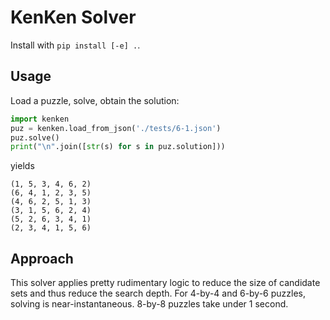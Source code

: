 # KenKen Solver

Install with `pip install [-e] .`.

## Usage

Load a puzzle, solve, obtain the solution:

```python
import kenken
puz = kenken.load_from_json('./tests/6-1.json')
puz.solve()
print("\n".join([str(s) for s in puz.solution]))
```
yields
```
(1, 5, 3, 4, 6, 2)
(6, 4, 1, 2, 3, 5)
(4, 6, 2, 5, 1, 3)
(3, 1, 5, 6, 2, 4)
(5, 2, 6, 3, 4, 1)
(2, 3, 4, 1, 5, 6)
```

## Approach

This solver applies pretty rudimentary logic to reduce the size of candidate
sets and thus reduce the search depth. For 4-by-4 and 6-by-6 puzzles, solving is
near-instantaneous. 8-by-8 puzzles take under 1 second.
